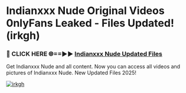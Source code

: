 # Indianxxx Nude Original Videos 0nlyFans Leaked - Files Updated! (irkgh)

<h3>🔴 CLICK HERE 🌐==►► <a href="https://tinyurl.com/y5r63du9" rel="nofollow">Indianxxx Nude Updated Files</a></h3>

Get Indianxxx Nude and all content. Now you can access all videos and pictures of Indianxxx Nude. New Updated Files 2025!

[![irkgh](https://i.imgur.com/UVo9nyh.gif)](https://tinyurl.com/y5r63du9)